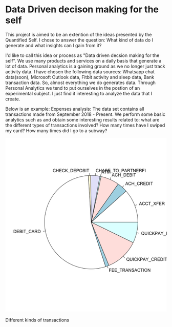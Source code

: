 # Data Driven decison making for the self

This project is aimed to be an extention of the ideas presented by the Quantified Self. I chose to answer the question: What kind of data do I generate and what insights can I gain from it?

I'd like to call this idea or process as "Data driven decsion making for the self". We use many products and services on a daily basis that generate a lot of data. Personal analytics is a gaining ground as we no longer just track activity data. I have chosen the following data sources: Whatsapp chat data(soon), Microsoft Outlook data, Fitbit activity and sleep data, Bank transaction data.
So, almost everything we do generates data. Through Personal Analytics we tend to put ourselves in the postion of an experimental subject. I just find it interesting to analyze the data that I create.

Below is an example:
Expenses analysis:
The data set contains all transactions made from September 2018 - Present. We perform some basic analytics such as and obtain some interesting results related to: what are the different types of transactions involved? How many times have I swiped my card? How many times did I go to a subway? 


![](img/Rplot01.png)

Different kinds of transactions

